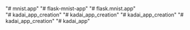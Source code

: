 "# mnist.app" 
"# flask-mnist-app" 
"# flask.mnist.app"  
"# kadai_app_creation" 
"# kadai_app_creation" 
"# kadai_app_creation" 
"# kadai_app_creation" 
"# kadai_app" 
